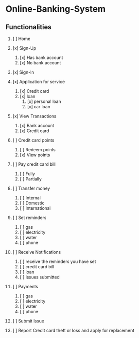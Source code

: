 # Online-Banking-System

## Functionalities
1. [ ] Home

2. [x] Sign-Up
   1. [x] Has bank account
   2. [x] No bank account

3. [x] Sign-In

4. [x] Application for service
   1. [x] Credit card
   2. [x] loan 
      1. [x] personal loan
      2. [x] car loan

5. [x] View Transactions
   1. [x] Bank account
   2. [x] Credit card
  
6. [ ] Credit card points
   1. [ ] Redeem points
   2. [x] View points

7. [ ] Pay credit card bill
   1. [ ] Fully
   2. [ ] Partially

8. [ ] Transfer money
    1. [ ] Internal
    2. [ ] Domestic
    3. [ ] International

9. [ ] Set reminders
    1. [ ] gas
    2. [ ] electricity
    3. [ ] water
    4. [ ] phone

10. [ ] Receive Notifications
    1. [ ] receive the reminders you have set
    2. [ ] credit card bill
    3. [ ] loan 
    4. [ ] Issues submitted

11. [ ] Payments
    1. [ ] gas
    2. [ ] electricity
    3. [ ] water
    4. [ ] phone
    
12. [ ] Submit Issue

13. [ ] Report Credit card theft or loss and apply for replacement



